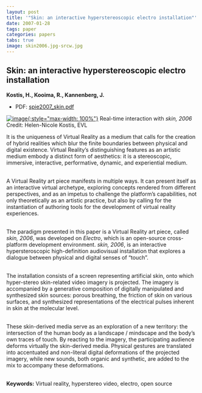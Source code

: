 ```yaml
---
layout: post
title: '"Skin: an interactive hyperstereoscopic electro installation"'
date: 2007-01-28
tags: paper
categories: papers
tabs: true
image: skin2006.jpg-srcw.jpg
---
```


## Skin: an interactive hyperstereoscopic electro installation
**Kostis, H., Kooima, R., Kannenberg, J.**
- PDF: [spie2007_skin.pdf](/documents/spie2007_skin.pdf)


[![image](https://www.evl.uic.edu/output/originals/skin2006.jpg-srcw.jpg){:style="max-width: 100%"}](https://www.evl.uic.edu/output/originals/skin2006.jpg-srcw.jpg)
Real-time interaction with <em>skin, 2006</em>
Credit: Helen-Nicole Kostis, EVL

It is the uniqueness of Virtual Reality as a medium that calls for the creation of hybrid realities which blur the finite boundaries between physical and digital existence. Virtual Reality&rsquo;s distinguishing features as an artistic medium embody a distinct form of aesthetics: it is a stereoscopic, immersive, interactive, performative, dynamic, and experiential medium.<br><br>

A Virtual Reality art piece manifests in multiple ways. It can present itself as an interactive virtual archetype, exploring concepts rendered from different perspectives, and as an impetus to challenge the platform&rsquo;s capabilities, not only theoretically as an artistic practice, but also by calling for the instantiation of authoring tools for the development of virtual reality experiences.<br><br>

The paradigm presented in this paper is a Virtual Reality art piece, called <em>skin, 2006</em>, was developed on <em>Electro</em>, which is an open-source cross-platform development environment. <em>skin, 2006</em>, is an interactive hypersteroscopic high-definition audiovisual installation that explores a dialogue between physical and digital senses of &ldquo;touch&rdquo;.<br><br>

The installation consists of a screen representing artificial skin, onto which hyper-stereo skin-related video imagery is projected. The imagery is accompanied by a generative composition of digitally manipulated and synthesized skin sources: porous breathing, the friction of skin on various surfaces, and synthesized representations of the electrical pulses inherent in skin at the molecular level.<br><br>

These skin-derived media serve as an exploration of a new territory: the intersection of the human body as a landscape / mindscape and the body&rsquo;s own traces of touch. By reacting to the imagery, the participating audience deforms virtually the skin-derived media. Physical gestures are translated into accentuated and non-literal digital deformations of the projected imagery, while new sounds, both organic and synthetic, are added to the mix to accompany these deformations.<br><br>

<strong>Keywords:</strong> Virtual reality, hyperstereo video, electro, open source
